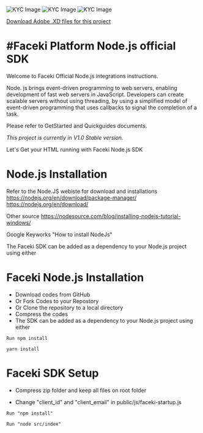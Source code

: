 ![KYC Image](https://faceki.com/test/photo/Screen1.png)
![KYC Image](https://faceki.com/test/photo/Screen2.png)
![KYC Image](https://faceki.com/test/photo/Screen3.png)

[Download Adobe .XD files for this project](https://faceki.com/test/photo/Faceki-kyc.xd)

<h1>#Faceki Platform Node.js official SDK</h1>

Welcome to Faceki Official Node.js integrations instructions.

Node. js brings event-driven programming to web servers, enabling development of fast web servers in JavaScript. Developers can create scalable servers without using threading, by using a simplified model of event-driven programming that uses callbacks to signal the completion of a task.

Please refer to GetStarted and Quickguides documents. 


<i>This project is currently in V1.0 Stable version. </i>

Let's Get your HTML running with Faceki Node.js SDK 

<h1>Node.js Installation</h1>

Refer to the Node.JS webiste for download and installations https://nodejs.org/en/download/package-manager/ 
https://nodejs.org/en/download/ 

Other source https://nodesource.com/blog/installing-nodejs-tutorial-windows/ 

Google Keyworks "How to install NodeJs" 

The Faceki SDK can be added as a dependency to your Node.js project using either

<h1>Faceki Node.js Installation</h1>

* Download codes from GitHub
* Or Fork Codes to your Repostory 
* Or Clone the repository to a local directory
* Compress the codes 
* The SDK can be added as a dependency to your Node.js project using either
```
Run npm install
```

```
yarn install
```

<h1>Faceki SDK Setup</h1>

* Compress zip folder and keep all files on root folder

* Change "client_id" and "client_email" in public/js/faceki-startup.js

```
Run "npm install"
```

```
Run "node src/index"
```

